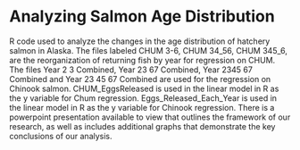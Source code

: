 # Analyzing Salmon Age Distribution 
  R code used to analyze the changes in the age distribution of hatchery salmon in Alaska.
  The files labeled CHUM 3-6, CHUM 34_56, CHUM 345_6, are the reorganization of returning fish by year for regression on CHUM. The files Year 2 3 Combined, Year 23 67 Combined, Year 2345 67 Combined and Year 23 45 67 Combined are used for the regression on Chinook salmon. CHUM_EggsReleased is used in the linear model in R as the y variable for Chum regression. Eggs_Released_Each_Year is used in the linear model in R as the y variable for Chinook regression. 
  There is a powerpoint presentation available to view that outlines the framework of our research, as well as includes additional graphs that demonstrate the key conclusions of our analysis. 
